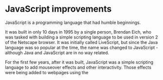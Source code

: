 # JavaScript improvements

JavaScript is a programming language that had humble beginnings.

It was built in only 10 days in 1995 by a single person, Brendan Eich, who was tasked with building a simple scripting language to be used in version 2 of the Netscape browser. It was initially called LiveScript, but since the Java language was so popular at the time, the name was changed to JavaScript - although Java and JavaScript are in no way related.

For the first few years, after it was built, JavaScript was a simple scripting language to add mouseover effects and other interactivity. Those effects were being added to webpages using the <script> HTML element.

Inside each of the script elements, there could be some JavaScript code. Due to the rule that HTML, CSS, and JavaScript must be backward compatible, even the most advanced code written in JavaScript today ends up being written between those script tags.

Over the years, JavaScript grew ever more powerful, and in recent times, it's continually touted as among the top three commonly used languages.

In 1996 Netscape made a deal with the organization known as ECMA (European Computer Manufacturers Association) to draft the specification of the JavaScript language, and in 1997 the first edition of the ECMAScript specification was published.

ECMA publishes this specification as the ECMA-262 standard.

You can think of a standard as an agreed-upon way of how things should work. Thus, ECMA-262 is a standard that specifies how the JavaScript language should work.

There have been 12 ECMA-262 updates - the first one was in 1997.

JavaScript as a language is not a completely separate, stand-alone entity. It only exists as an implementation. This implementation is known as a JavaScript engine.

Traditionally, the only environment in which it was possible to run a JavaScript engine, was the browser. More specifically, a JavaScript engine was just another building block of the browser. It was there to help a browser accomplish its users' goal of utilizing the internet for work, research, and play.

So, when developers write JavaScript code, they are using it to interact with a JavaScript engine. Put differently, developers write JavaScript code so that they can "talk to" a JavaScript engine.

Additionally, the JavaScript engine itself comes with different ways to interact with various other parts of the browser. These are known as Browser APIs.

Thus, the code that you write in the JavaScript programming language allows you to: 1. Interact with the JavaScript engine inside of the browser 2. Interact with other browser functionality that exists outside of the JavaScript engine, but is still inside the browser.

Although traditionally it was possible to interact with the JavaScript engine only inside of the browser, this all changed in 2009, when Node.js was built by Ryan Dahl.

He came up with a way to use a JavaScript engine as a stand-alone entity. Suddenly, it was possible to use JavaScript outside of the browser, as a separate program on the command line, or as a server-side environment.

Today, JavaScript is ubiquitous and is running in browsers, on servers, actually, on any device that can run a JavaScript engine.

  